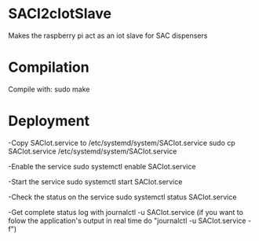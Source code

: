 # SACI2cIotSlave
Makes the raspberry pi act as an iot slave for SAC dispensers

# Compilation
Compile with:
    sudo make

# Deployment
-Copy SACIot.service to /etc/systemd/system/SACIot.service
    sudo cp SACIot.service /etc/systemd/system/SACIot.service

-Enable the service
    sudo systemctl enable SACIot.service

-Start the service
    sudo systemctl start SACIot.service

-Check the status on the service
    sudo systemctl status SACIot.service

-Get complete status log with
    journalctl -u SACIot.service
    (if you want to folow the application's output in real time do "journalctl -u SACIot.service -f")

